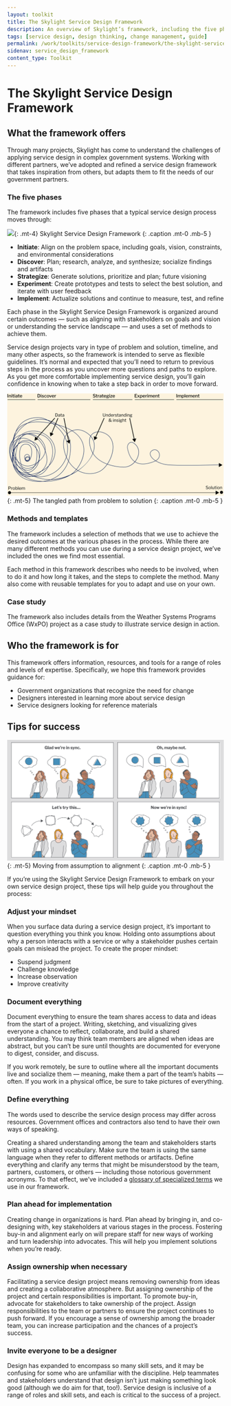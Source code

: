 ```yaml
---
layout: toolkit
title: The Skylight Service Design Framework
description: An overview of Skylight’s framework, including the five phases (Initiate, Discover, Strategize, Experiment, and Implement), the intended audience, and tips for success.
tags: [service design, design thinking, change management, guide]
permalink: /work/toolkits/service-design-framework/the-skylight-service-design-framework/
sidenav: service_design_framework
content_type: Toolkit
---
```


# The Skylight Service Design Framework

## What the framework offers

Through many projects, Skylight has come to understand the challenges of applying service design in complex government systems. Working with different partners, we’ve adopted and refined a service design framework that takes inspiration from others, but adapts them to fit the needs of our government partners.

### The five phases

The framework includes five phases that a typical service design process moves through:

![](/img/service_design/skylight-service-design-framework.svg){: .mt-4}
Skylight Service Design Framework
{: .caption .mt-0 .mb-5 }

* **Initiate**: Align on the problem space, including goals, vision, constraints, and environmental considerations
* **Discover**: Plan; research, analyze, and synthesize; socialize findings and artifacts
* **Strategize**: Generate solutions, prioritize and plan; future visioning
* **Experiment**: Create prototypes and tests to select the best solution, and iterate with user feedback
* **Implement**: Actualize solutions and continue to measure, test, and refine

Each phase in the Skylight Service Design Framework is organized around certain outcomes — such as aligning with stakeholders on goals and vision or understanding the service landscape — and uses a set of methods to achieve them.

Service design projects vary in type of problem and solution, timeline, and many other aspects, so the framework is intended to serve as flexible guidelines. It’s normal and expected that you’ll need to return to previous steps in the process as you uncover more questions and paths to explore. As you get more comfortable implementing service design, you’ll gain confidence in knowing when to take a step back in order to move forward.

![](/img/toolkits/service_design/discovery-alt.svg)
{: .mt-5}
The tangled path from problem to solution
{: .caption .mt-0 .mb-5 }

### Methods and templates

The framework includes a selection of methods that we use to achieve the desired outcomes at the various phases in the process. While there are many different methods you can use during a service design project, we’ve included the ones we find most essential.

Each method in this framework describes who needs to be involved, when to do it and how long it takes, and the steps to complete the method. Many also come with reusable templates for you to adapt and use on your own.

### Case study

The framework also includes details from the Weather Systems Programs Office (WxPO) project as a case study to illustrate service design in action.

## Who the framework is for

This framework offers information, resources, and tools for a range of roles and levels of expertise. Specifically, we hope this framework provides guidance for:

* Government organizations that recognize the need for change
* Designers interested in learning more about service design
* Service designers looking for reference materials

## Tips for success

![](/img/toolkits/service_design/people-aligning.svg)
{: .mt-5}
Moving from assumption to alignment
{: .caption .mt-0 .mb-5 }

If you’re using the Skylight Service Design Framework to embark on your own service design project, these tips will help guide you throughout the process:

### Adjust your mindset

When you surface data during a service design project, it’s important to question everything you think you know. Holding onto assumptions about why a person interacts with a service or why a stakeholder pushes certain goals can mislead the project. To create the proper mindset:

* Suspend judgment
* Challenge knowledge
* Increase observation
* Improve creativity

### Document everything

Document everything to ensure the team shares access to data and ideas from the start of a project. Writing, sketching, and visualizing gives everyone a chance to reflect, collaborate, and build a shared understanding. You may think team members are aligned when ideas are abstract, but you can’t be sure until thoughts are documented for everyone to digest, consider, and discuss.

If you work remotely, be sure to outline where all the important documents live and socialize them — meaning, make them a part of the team’s habits — often. If you work in a physical office, be sure to take pictures of everything.

### Define everything

The words used to describe the service design process may differ across resources. Government offices and contractors also tend to have their own ways of speaking.

Creating a shared understanding among the team and stakeholders starts with using a shared vocabulary. Make sure the team is using the same language when they refer to different methods or artifacts. Define everything and clarify any terms that might be misunderstood by the team, partners, customers, or others — including those notorious government acronyms. To that effect, we’ve included a [glossary of specialized terms](/work/toolkits/service-design-framework/appendix-glossary/) we use in our framework.

### Plan ahead for implementation

Creating change in organizations is hard. Plan ahead by bringing in, and co-designing with, key stakeholders at various stages in the process. Fostering buy-in and alignment early on will prepare staff for new ways of working and turn leadership into advocates. This will help you implement solutions when you’re ready.

### Assign ownership when necessary

Facilitating a service design project means removing ownership from ideas and creating a collaborative atmosphere. But assigning ownership of the project and certain responsibilities is important. To promote buy-in, advocate for stakeholders to take ownership of the project. Assign responsibilities to the team or partners to ensure the project continues to push forward. If you encourage a sense of ownership among the broader team, you can increase participation and the chances of a project’s success.

### Invite everyone to be a designer

Design has expanded to encompass so many skill sets, and it may be confusing for some who are unfamiliar with the discipline. Help teammates and stakeholders understand that design isn’t just making something look good (although we do aim for that, too!). Service design is inclusive of a range of roles and skill sets, and each is critical to the success of a project.
